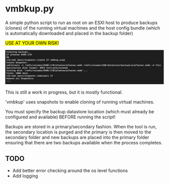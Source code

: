 # vmbkup.py #

 A simple python script to run as root on an ESXI host to produce backups (clones) of the running virtual machines and the host config bundle (which is automatically downloaded and placed in the backup folder)

<mark>USE AT YOUR OWN RISK!</mark>

<img src="images/vmbkup_screenshot.png" alt="vmbkup example output">

This is still a work in progress, but it is mostly functional.

'vmbkup' uses snapshots to enable cloning of running virtual machines.

You must specify the backup datastore location (which must already be configured and available) BEFORE running the script!

Backups are stored in a primary/secondary fashion.  When the tool is run, the secondary location is purged and the primary is then moved to the secondary folder and new backups are placed into the primary folder ensuring that there are two backups available when the process completes.

## TODO 
- Add better error checking around the os level functions
- Add logging
